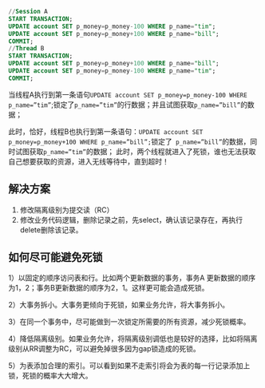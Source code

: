 ```sql
//Session A
START TRANSACTION;
UPDATE account SET p_money=p_money-100 WHERE p_name="tim";
UPDATE account SET p_money=p_money+100 WHERE p_name="bill";
COMMIT;
//Thread B
START TRANSACTION;
UPDATE account SET p_money=p_money+100 WHERE p_name="bill";
UPDATE account SET p_money=p_money-100 WHERE p_name="tim";
COMMIT;
```

当线程A执行到第一条语句`UPDATE account SET p_money=p_money-100 WHERE p_name=”tim”`;锁定了`p_name=”tim”`的行数据；并且试图获取`p_name=”bill”`的数据；

此时，恰好，线程B也执行到第一条语句：`UPDATE account SET p_money=p_money+100 WHERE p_name=”bill”;`锁定了` p_name=”bill”`的数据，同时试图获取`p_name=”tim”`的数据； 
此时，两个线程就进入了死锁，谁也无法获取自己想要获取的资源，进入无线等待中，直到超时！

## 解决方案

1. 修改隔离级别为提交读（RC）
2. 修改业务代码逻辑，删除记录之前，先select，确认该记录存在，再执行delete删除该记录。



## 如何尽可能避免死锁

1）以固定的顺序访问表和行。比如两个更新数据的事务，事务A 更新数据的顺序 为1，2；事务B更新数据的顺序为2，1。这样更可能会造成死锁。

2）大事务拆小。大事务更倾向于死锁，如果业务允许，将大事务拆小。

3）在同一个事务中，尽可能做到一次锁定所需要的所有资源，减少死锁概率。

4）降低隔离级别。如果业务允许，将隔离级别调低也是较好的选择，比如将隔离级别从RR调整为RC，可以避免掉很多因为gap锁造成的死锁。

5）为表添加合理的索引。可以看到如果不走索引将会为表的每一行记录添加上锁，死锁的概率大大增大。







